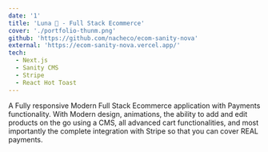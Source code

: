 ```yaml
---
date: '1'
title: 'Luna 🌙 - Full Stack Ecommerce'
cover: './portfolio-thunm.png'
github: 'https://github.com/nacheco/ecom-sanity-nova'
external: 'https://ecom-sanity-nova.vercel.app/'
tech:
  - Next.js
  - Sanity CMS
  - Stripe
  - React Hot Toast
---
```


A Fully responsive Modern Full Stack Ecommerce application with Payments functionality. With Modern design, animations, the ability to add and edit products on the go using a CMS, all advanced cart functionalities, and most importantly the complete integration with Stripe so that you can cover REAL payments.
